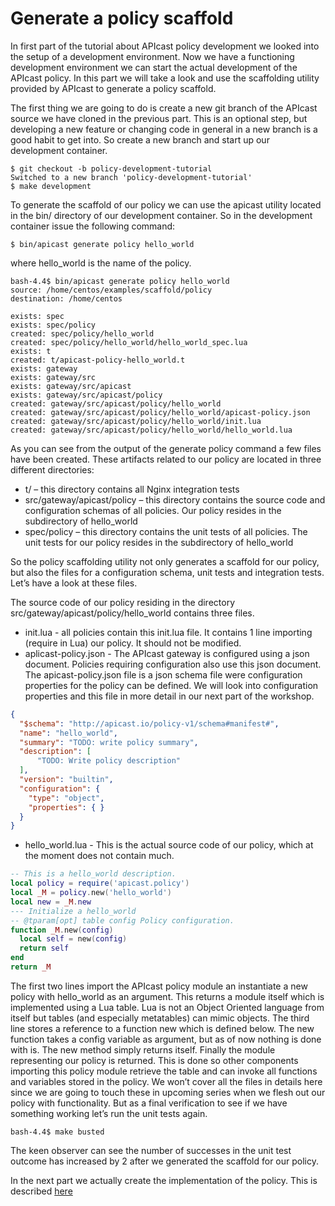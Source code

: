 # Generate a policy scaffold
In first part of the tutorial about APIcast policy development we looked into the setup of a development environment. Now we have a functioning development environment we can start the actual development of the APIcast policy. In this part we will take a look and use the scaffolding utility provided by APIcast to generate a policy scaffold.

The first thing we are going to do is create a new git branch of the APIcast source we have cloned in the previous part. This is an optional step, but developing a new feature or changing code in general in a new branch is a good habit to get into. So create a new branch and start up our development container.

```shell
$ git checkout -b policy-development-tutorial
Switched to a new branch 'policy-development-tutorial'
$ make development
```

To generate the scaffold of our policy we can use the apicast utility located in the bin/ directory of our development container.
So in the development container issue the following command:

```shell
$ bin/apicast generate policy hello_world
```

where hello_world is the name of the policy.

```shell
bash-4.4$ bin/apicast generate policy hello_world
source: /home/centos/examples/scaffold/policy
destination: /home/centos

exists: spec
exists: spec/policy
created: spec/policy/hello_world
created: spec/policy/hello_world/hello_world_spec.lua
exists: t
created: t/apicast-policy-hello_world.t
exists: gateway
exists: gateway/src
exists: gateway/src/apicast
exists: gateway/src/apicast/policy
created: gateway/src/apicast/policy/hello_world
created: gateway/src/apicast/policy/hello_world/apicast-policy.json
created: gateway/src/apicast/policy/hello_world/init.lua
created: gateway/src/apicast/policy/hello_world/hello_world.lua
```

As you can see from the output of the generate policy command a few files have been created. These artifacts related to our policy are located in three different directories:

* t/ – this directory contains all Nginx integration tests
* src/gateway/apicast/policy – this directory contains the source code and configuration schemas of all policies. Our policy resides in the subdirectory of hello_world
* spec/policy – this directory contains the unit tests of all policies. The unit tests for our policy resides in the subdirectory of hello_world

So the policy scaffolding utility not only generates a scaffold for our policy, but also the files for a configuration schema, unit tests and integration tests. Let’s have a look at these files.

The source code of our policy residing in the directory src/gateway/apicast/policy/hello_world contains three files.

* init.lua - all policies contain this init.lua file. It contains 1 line importing (require in Lua) our policy. It should not be modified.
* aplicast-policy.json - The APIcast gateway is configured using a json document. Policies requiring configuration also use this json document. The apicast-policy.json file is a json schema file were configuration properties for the policy can be defined. We will look into configuration properties and this file in more detail in our next part of the workshop.
```json
{
  "$schema": "http://apicast.io/policy-v1/schema#manifest#",
  "name": "hello_world",
  "summary": "TODO: write policy summary",
  "description": [
      "TODO: Write policy description"
  ],
  "version": "builtin",
  "configuration": {
    "type": "object",
    "properties": { }
  }
}
```
* hello_world.lua - This is the actual source code of our policy, which at the moment does not contain much.
```lua
-- This is a hello_world description.
local policy = require('apicast.policy')
local _M = policy.new('hello_world')
local new = _M.new
--- Initialize a hello_world
-- @tparam[opt] table config Policy configuration.
function _M.new(config)
  local self = new(config)
  return self
end
return _M
```

The first two lines import the APIcast policy module an instantiate a new policy with hello_world as an argument. This returns a module itself which is implemented using a Lua table. Lua is not an Object Oriented language from itself but tables (and especially metatables) can mimic objects. The third line stores a reference to a function new which is defined below. The new function takes a config variable as argument, but as of now nothing is done with is. The new method simply returns itself. Finally the module representing our policy is returned. This is done so other components importing this policy module retrieve the table and can invoke all functions and variables stored in the policy.
We won’t cover all the files in details here since we are going to touch these in upcoming series when we flesh out our policy with functionality.
But as a final verification to see if we have something working let’s run the unit tests again.

```
bash-4.4$ make busted
```

The keen observer can see the number of successes in the unit test outcome has increased by 2 after we generated the scaffold for our policy.

In the next part we actually create the implementation of the policy. This is described [here](POLICY_IMPLEMENTATION.md)
